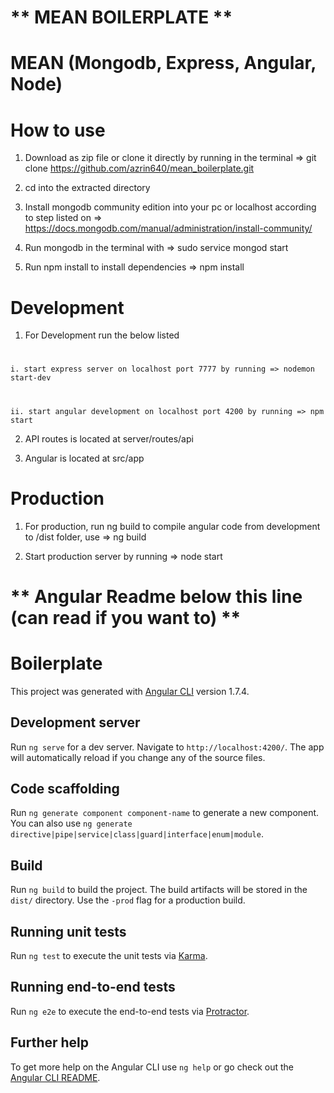 # ** MEAN BOILERPLATE **
# MEAN (Mongodb, Express, Angular, Node)

# How to use

1. Download as zip file or clone it directly by running in the terminal => git clone https://github.com/azrin640/mean_boilerplate.git

2. cd into the extracted directory 

3. Install mongodb community edition into your pc or localhost according  to step listed on => https://docs.mongodb.com/manual/administration/install-community/

4. Run mongodb in the terminal with => sudo service mongod start

5. Run npm install to install dependencies => npm install

# Development 
1. For Development run the below listed

#   
    i. start express server on localhost port 7777 by running => nodemon start-dev

#
    ii. start angular development on localhost port 4200 by running => npm start

2. API routes is located at server/routes/api

3. Angular is located at src/app

# Production
1. For production, run ng build to compile angular code from development to /dist folder, use => ng build

2. Start production server by running => node start


# ** Angular Readme below this line (can read if you want to) **

# Boilerplate

This project was generated with [Angular CLI](https://github.com/angular/angular-cli) version 1.7.4.

## Development server

Run `ng serve` for a dev server. Navigate to `http://localhost:4200/`. The app will automatically reload if you change any of the source files.

## Code scaffolding

Run `ng generate component component-name` to generate a new component. You can also use `ng generate directive|pipe|service|class|guard|interface|enum|module`.

## Build

Run `ng build` to build the project. The build artifacts will be stored in the `dist/` directory. Use the `-prod` flag for a production build.

## Running unit tests

Run `ng test` to execute the unit tests via [Karma](https://karma-runner.github.io).

## Running end-to-end tests

Run `ng e2e` to execute the end-to-end tests via [Protractor](http://www.protractortest.org/).

## Further help

To get more help on the Angular CLI use `ng help` or go check out the [Angular CLI README](https://github.com/angular/angular-cli/blob/master/README.md).
